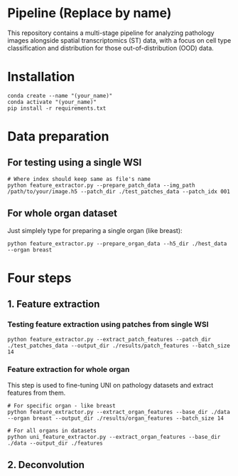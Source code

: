 # Pipeline (Replace by name)
This repository contains a multi-stage pipeline for analyzing pathology images alongside spatial transcriptomics (ST) data, with a focus on cell type classification and distribution for those out-of-distribution (OOD) data.
# Installation
```
conda create --name "(your_name)"
conda activate "(your_name)"
pip install -r requirements.txt
```
# Data preparation
## For testing using a single WSI
```
# Where index should keep same as file's name
python feature_extractor.py --prepare_patch_data --img_path /path/to/your/image.h5 --patch_dir ./test_patches_data --patch_idx 001 
```

## For whole organ dataset
Just simplely type for preparing a single organ (like breast):
```
python feature_extractor.py --prepare_organ_data --h5_dir ./hest_data --organ breast 
```

# Four steps
## 1. Feature extraction
### Testing feature extraction using patches from single WSI
```
python feature_extractor.py --extract_patch_features --patch_dir ./test_patches_data --output_dir ./results/patch_features --batch_size 14
```
### Feature extraction for whole organ
This step is used to fine-tuning UNI on pathology datasets and extract features from them.
```
# For specific organ - like breast
python feature_extractor.py --extract_organ_features --base_dir ./data --organ breast --output_dir ./results/organ_features --batch_size 14

# For all organs in datasets
python uni_feature_extractor.py --extract_organ_features --base_dir ./data --output_dir ./features
```
## 2. Deconvolution
